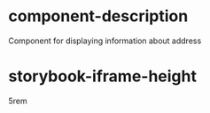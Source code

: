 # component-description
Component for displaying information about address

# storybook-iframe-height
5rem
